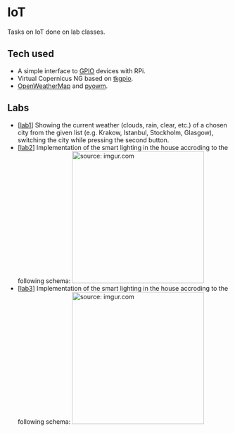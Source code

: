 # IoT
Tasks on IoT done on lab classes.

## Tech used
- A simple interface to [GPIO](https://github.com/gpiozero/gpiozero) devices with RPi.
- Virtual Copernicus NG based on [tkgpio](https://github.com/wallysalami/tkgpio).
- [OpenWeatherMap](https://openweathermap.org/api) and [pyowm](https://pyowm.readthedocs.io/en/latest/).

## Labs
- \[[lab1](https://github.com/xenoteo/IoT/tree/main/lab1)\] Showing the current weather (clouds, rain, clear, etc.) of a chosen city from the given list (e.g. Krakow, Istanbul, Stockholm, Glasgow), switching the city while pressing the second button.
- \[[lab2](https://github.com/xenoteo/IoT/tree/main/lab2)\] Implementation of the smart lighting in the house accroding to the following schema:
  <a href="https://imgur.com/P28jgMe"><img src="https://i.imgur.com/P28jgMe.png" title="source: imgur.com" height="300px"/></a>
- \[[lab3](https://github.com/xenoteo/IoT/tree/main/lab3)\] Implementation of the smart lighting in the house accroding to the following schema:
  <a href="https://imgur.com/kQWlJSR"><img src="https://i.imgur.com/kQWlJSR.png" title="source: imgur.com" height="300px"/></a>
